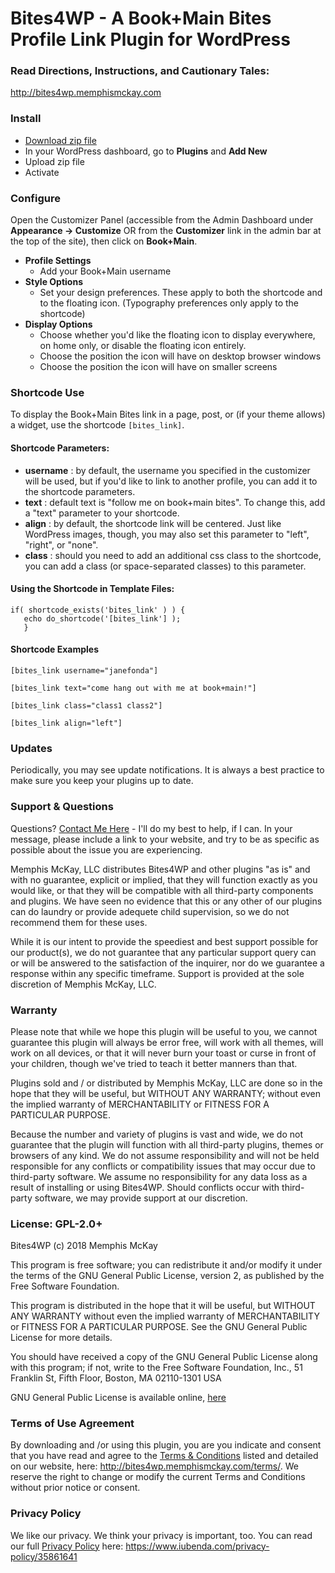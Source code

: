 # Bites4WP - A Book+Main Bites Profile Link Plugin for WordPress


### Read Directions, Instructions, and Cautionary Tales:  
http://bites4wp.memphismckay.com


### Install
- [Download zip file](https://github.com/mostlymarvin/bites4wp/archive/master.zip)
- In your WordPress dashboard, go to **Plugins** and **Add New**
- Upload zip file
- Activate

### Configure
Open the Customizer Panel (accessible from the Admin Dashboard under **Appearance -> Customize** OR from the **Customizer** link in the admin bar at the top of the site), then click on **Book+Main**.

- **Profile Settings** 
    - Add your Book+Main username 
- **Style Options**
    - Set your design preferences. These apply to both the shortcode and to the floating icon. (Typography preferences only apply to the shortcode)
- **Display Options**
    - Choose whether you'd like the floating icon to display everywhere, on home only, or disable the floating icon entirely.
    - Choose the position the icon will have on desktop browser windows
    - Choose the position the icon will have on smaller screens

### Shortcode Use
To display the Book+Main Bites link in a page, post, or (if your theme allows) a widget, use the shortcode `[bites_link]`.


#### Shortcode Parameters:
- **username** : by default, the username you specified in the customizer will be used, but if you'd like to link to another profile, you can add it to the shortcode parameters.  
- **text** : default text is "follow me on book+main bites". To change this, add a "text" parameter to your shortcode.
- **align** : by default, the shortcode link will be centered. Just like WordPress images, though, you may also set this parameter to "left", "right", or "none". 
- **class** : should you need to add an additional css class to the shortcode, you can add a class (or space-separated classes) to this parameter.

     
#### Using the Shortcode in Template Files:
```
if( shortcode_exists('bites_link' ) ) {
   echo do_shortcode('[bites_link'] );
   }
```

#### Shortcode Examples

``` 
[bites_link username="janefonda"]
```

```    
[bites_link text="come hang out with me at book+main!"]
```

```
[bites_link class="class1 class2"]
```

```
[bites_link align="left"]
```


### Updates
Periodically, you may see update notifications. It is always a best practice to make sure you keep your plugins up to date.


### Support & Questions
Questions? [Contact Me Here](/contact) - I'll do my best to help, if I can. In your message, please include a link to your website, and try to be as specific as possible about the issue you are experiencing.

Memphis McKay, LLC distributes Bites4WP and other plugins "as is" and with no guarantee, explicit or implied, that they will function exactly as you would like, or that they will be compatible with all third-party components and plugins. We have seen no evidence that this or any other of our plugins can do laundry or provide adequete child supervision, so we do not recommend them for these uses.

While it is our intent to provide the speediest and best support possible for our product(s), we do not guarantee that any particular support query can or will be answered to the satisfaction of the inquirer, nor do we guarantee a response within any specific timeframe. Support is provided at the sole discretion of Memphis McKay, LLC.


### Warranty
Please note that while we hope this plugin will be useful to you, we cannot guarantee this plugin will always be error free, will work with all themes, will work on all devices, or that it will never burn your toast or curse in front of your children, though we've tried to teach it better manners than that.

Plugins sold and / or distributed by Memphis McKay, LLC are done so in the hope that they will be useful, but WITHOUT ANY WARRANTY; without even the implied warranty of MERCHANTABILITY or FITNESS FOR A PARTICULAR PURPOSE.

Because the number and variety of plugins is vast and wide, we do not guarantee that the plugin will function with all third-party plugins, themes or browsers of any kind. We do not assume responsibility and will not be held responsible for any conflicts or compatibility issues that may occur due to third-party software. We assume no responsibility for any data loss as a result of installing or using Bites4WP. Should conflicts occur with third-party software, we may provide support at our discretion.


### License: GPL-2.0+
Bites4WP (c) 2018 Memphis McKay

This program is free software; you can redistribute it and/or modify it under the terms of the GNU General Public License, version 2, as published by the Free Software Foundation.

This program is distributed in the hope that it will be useful, but WITHOUT ANY WARRANTY without even the implied warranty of MERCHANTABILITY or FITNESS FOR A PARTICULAR PURPOSE. See the GNU General Public License for more details.

You should have received a copy of the GNU General Public License along with this program; if not, write to the Free Software Foundation, Inc., 51 Franklin St, Fifth Floor, Boston, MA 02110-1301 USA 

GNU General Public License is available online, [here](https://www.gnu.org/licenses/gpl.html)


### Terms of Use Agreement 
By downloading and /or using this plugin, you are you indicate and consent that you have read and agree to the [Terms & Conditions](http://bites4wp.memphismckay.com/terms/) listed and detailed on our website, here: http://bites4wp.memphismckay.com/terms/.  We reserve the right to change or modify the current Terms and Conditions without prior notice or consent.


### Privacy Policy
We like our privacy. We think your privacy is important, too. You can read our full [Privacy Policy](https://www.iubenda.com/privacy-policy/35861641) here: https://www.iubenda.com/privacy-policy/35861641

